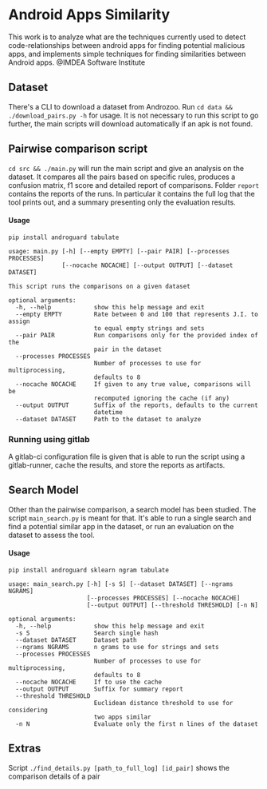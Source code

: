 # Android Apps Similarity

This work is to analyze what are the techniques currently used to detect code-relationships between android apps for finding potential malicious apps, and implements simple techniques for finding similarities between Android apps. @IMDEA Software Institute

## Dataset

There's a CLI to download a dataset from Androzoo. Run `cd data && ./download_pairs.py -h` for usage.
It is not necessary to run this script to go further, the main scripts will download automatically if an apk is not found.

## Pairwise comparison script

`cd src && ./main.py` will run the main script and give an analysis on the dataset. It compares all the pairs based on specific rules, produces a confusion matrix, f1 score and detailed report of comparisons. Folder `report` contains the reports of the runs. In particular it contains the full log that the tool prints out, and a summary presenting only the evaluation results.

#### Usage

`pip install androguard tabulate`

    usage: main.py [-h] [--empty EMPTY] [--pair PAIR] [--processes PROCESSES]
                   [--nocache NOCACHE] [--output OUTPUT] [--dataset DATASET]

    This script runs the comparisons on a given dataset

    optional arguments:
      -h, --help            show this help message and exit
      --empty EMPTY         Rate between 0 and 100 that represents J.I. to assign
                            to equal empty strings and sets
      --pair PAIR           Run comparisons only for the provided index of the
                            pair in the dataset
      --processes PROCESSES
                            Number of processes to use for multiprocessing,
                            defaults to 8
      --nocache NOCACHE     If given to any true value, comparisons will be
                            recomputed ignoring the cache (if any)
      --output OUTPUT       Suffix of the reports, defaults to the current
                            datetime
      --dataset DATASET     Path to the dataset to analyze

### Running using gitlab

A gitlab-ci configuration file is given that is able to run the script using a gitlab-runner, cache the results, and store the reports as artifacts.

## Search Model

Other than the pairwise comparison, a search model has been studied. The script `main_search.py` is meant for that. It's able to run a single search and find a potential similar app in the dataset, or run an evaluation on the dataset to assess the tool.

#### Usage

`pip install androguard sklearn ngram tabulate`

    usage: main_search.py [-h] [-s S] [--dataset DATASET] [--ngrams NGRAMS]
                          [--processes PROCESSES] [--nocache NOCACHE]
                          [--output OUTPUT] [--threshold THRESHOLD] [-n N]

    optional arguments:
      -h, --help            show this help message and exit
      -s S                  Search single hash
      --dataset DATASET     Dataset path
      --ngrams NGRAMS       n grams to use for strings and sets
      --processes PROCESSES
                            Number of processes to use for multiprocessing,
                            defaults to 8
      --nocache NOCACHE     If to use the cache
      --output OUTPUT       Suffix for summary report
      --threshold THRESHOLD
                            Euclidean distance threshold to use for considering
                            two apps similar
      -n N                  Evaluate only the first n lines of the dataset

## Extras

Script `./find_details.py [path_to_full_log] [id_pair]` shows the comparison details of a pair
